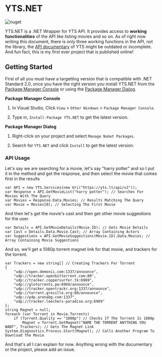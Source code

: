 # YTS.NET

![nuget](https://img.shields.io/nuget/v/YTS.NET)

YTS.NET is a .NET Wrapper for YTS API. It provides access to __working functionalities__ of the API like listing movies and so on. As of right now writing this document, there is only three working functions in the API, not the library, the [API documentary](https://yts.lt/api/v2) of YTS might be outdated or incomplete. And fun fact, this is my first ever project that is published online!

## Getting Started

First of all you must have a targetting version that is compatible with .NET Standard 2.0, once you have the right version you install YTS.NET from the [Package Manager Console](https://docs.nuget.org/consume/package-manager-console) or using the [Package Manager Dialog](https://docs.nuget.org/consume/Package-Manager-Dialog).

**Package Manager Console**

1. In Visual Studio, Click `View` > `Other Windows` > `Package Manager Console`.

2. Type in, `Install-Package YTS.NET` to get the latest version.

**Package Manager Dialog**

1. Right-click on your project and select `Manage NuGet Packages`.

2. Search for `YTS.NET` and click `Install` to get the latest version.

### API Usage

Let's say we are searching for a movie, let's say "harry potter" and so I put it in the method and get the response, and then select the movie that comes first in the results

```
var API = new YTS.Services(new Uri("https://yts.lt/api/v2"));
var Response = API.GetMovieList("harry potter"); // Searches For Movies With The Query
var Movies = Response.Data.Movies; // Results Matching The Query
var Movie = Movies[0]; // Selecting The First Movie
```

And then let's get the movie's cast and then get other movie suggestions for the user.

```
var Details = API.GetMovieDetails(Movie.ID); // Gets Movie Details
var Cast = Details.Data.Movie.Cast; // Array Containing Actors
var Suggestions = API.GetMovieSuggestions(Movie.ID).Data.Movies; // Array Containing Movie Suggestions
```

And so, we'll get a 1080p torrent magnet link for that movie, and trackers for the torrent.

```
var Trackers = new string[] // Creating Trackers For Torrent
{
	"udp://open.demonii.com:1337/announce",
	"udp://tracker.openbittorrent.com:80",
	"udp://tracker.coppersurfer.tk:6969",
	"udp://glotorrents.pw:6969/announce",
	"udp://tracker.opentrackr.org:1337/announce",
	"udp://torrent.gresille.org:80/announce",
	"udp://p4p.arenabg.com:1337",
	"udp://tracker.leechers-paradise.org:6969"
};
string Magnet = null;
foreach (var Torrent in Movie.Torrents)
    if (Torrent.Quality == "1080p") // Checks If The Torrent Is 1080p
        Magnet = Torrent.GetMagnet("NAME THE TORRENT ANYTHING YOU WANT", Trackers); // Gets The Magnet Link
System.Diagnostics.Process.Start(Magnet); // Calls Another Program To Download The Movie
```

And that's all I can explain for now. Anything wrong with the documentary or the project, please add an issue.

